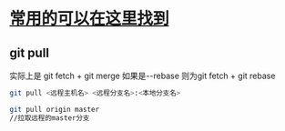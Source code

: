 # [常用的可以在这里找到](https://www.bookstack.cn/read/git-tutorial/)

## git pull 

实际上是 git fetch + git merge 如果是--rebase 则为git fetch + git rebase
```bash
git pull <远程主机名> <远程分支名>:<本地分支名>

git pull origin master 
//拉取远程的master分支
```